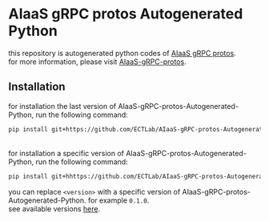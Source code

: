 # AIaaS gRPC protos Autogenerated Python

this repository is autogenerated python codes of [AIaaS gRPC protos](https://github.com/ECTLab/AIaaS-gRPC-protos).\
for more information, please visit [AIaaS-gRPC-protos](https://github.com/ECTLab/AIaaS-gRPC-protos).


## Installation

for installation the last version of AIaaS-gRPC-protos-Autogenerated-Python, run the following command:
```bash
pip install git+https://github.com/ECTLab/AIaaS-gRPC-protos-Autogenerated-Python.git
```
\
for installation a specific version of AIaaS-gRPC-protos-Autogenerated-Python, run the following command:
```bash
pip install git+hhttps://github.com/ECTLab/AIaaS-gRPC-protos-Autogenerated-Python.git@<version>
```
you can replace `<version>` with a specific version of AIaaS-gRPC-protos-Autogenerated-Python. for example `0.1.0`.\
see available versions [here](https://github.com/ECTLab/AIaaS-gRPC-protos-Autogenerated-Python/tags).
